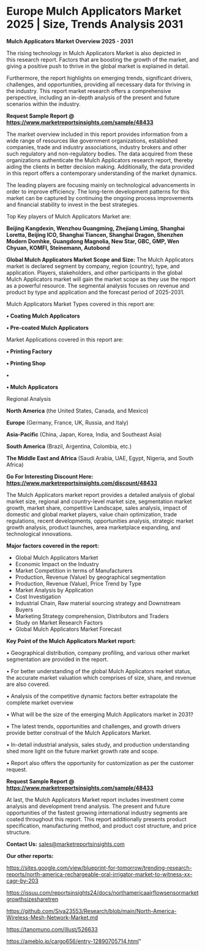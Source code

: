 # Europe Mulch Applicators Market 2025 | Size, Trends Analysis 2031

<Strong> Mulch Applicators Market Overview 2025 - 2031</strong>

The rising technology in Mulch Applicators Market is also depicted in this research report. Factors that are boosting the growth of the market, and giving a positive push to thrive in the global market is explained in detail.

Furthermore, the report highlights on emerging trends, significant drivers, challenges, and opportunities, providing all necessary data for thriving in the industry. This report market research offers a comprehensive perspective, including an in-depth analysis of the present and future scenarios within the industry.

<strong>Request Sample Report @ <a href=https://www.marketreportsinsights.com/sample/48433>https://www.marketreportsinsights.com/sample/48433</a></strong>

The market overview included in this report provides information from a wide range of resources like government organizations, established companies, trade and industry associations, industry brokers and other such regulatory and non-regulatory bodies. The data acquired from these organizations authenticate the Mulch Applicators research report, thereby aiding the clients in better decision making. Additionally, the data provided in this report offers a contemporary understanding of the market dynamics.

The leading players are focusing mainly on technological advancements in order to improve efficiency. The long-term development patterns for this market can be captured by continuing the ongoing process improvements and financial stability to invest in the best strategies.

Top Key players of Mulch Applicators Market are:

<strong>Beijing Kangdexin, Wenzhou Guangming, Zhejiang Liming, Shanghai Loretta, Beijing ICO, Shanghai Tiancen, Shanghai Dragon, Shenzhen Modern Domhke, Guangdong Magnolia, New Star, GBC, GMP, Wen Chyuan, KOMFI, Steinemann, Autobond</strong>

<strong><b>Global Mulch Applicators Market Scope and Size:</b></strong>
The Mulch Applicators market is declared segment by company, region (country), type, and application. Players, stakeholders, and other participants in the global Mulch Applicators market will gain the market scope as they use the report as a powerful resource. The segmental analysis focuses on revenue and product by type and application and the forecast period of 2025-2031.

Mulch Applicators Market Types covered in this report are:

<strong>•  Coating Mulch Applicators

•  Pre-coated Mulch Applicators</strong>

Market Applications covered in this report are:

<strong>•  Printing Factory

•  Printing Shop

•  

•  Mulch Applicators</strong> 

Regional Analysis

<strong>North America</strong> (the United States, Canada, and Mexico)

<strong>Europe</strong> (Germany, France, UK, Russia, and Italy)

<strong>Asia-Pacific</strong> (China, Japan, Korea, India, and Southeast Asia)

<strong>South America</strong> (Brazil, Argentina, Colombia, etc.)

<strong>The Middle East and Africa</strong> (Saudi Arabia, UAE, Egypt, Nigeria, and South Africa)

<strong>Go For Interesting Discount Here: <a href=https://www.marketreportsinsights.com/discount/48433>https://www.marketreportsinsights.com/discount/48433</a></strong>

The Mulch Applicators market report provides a detailed analysis of global market size, regional and country-level market size, segmentation market growth, market share, competitive Landscape, sales analysis, impact of domestic and global market players, value chain optimization, trade regulations, recent developments, opportunities analysis, strategic market growth analysis, product launches, area marketplace expanding, and technological innovations.

<strong><b>Major factors covered in the report:</b></strong>
<ul>
  <li>Global Mulch Applicators Market </li>
  <li>Economic Impact on the Industry</li>
  <li>Market Competition in terms of Manufacturers</li>
  <li>Production, Revenue (Value) by geographical segmentation</li>
  <li>Production, Revenue (Value), Price Trend by Type</li>
  <li>Market Analysis by Application</li>
  <li>Cost Investigation</li>
  <li>Industrial Chain, Raw material sourcing strategy and Downstream Buyers</li>
  <li>Marketing Strategy comprehension, Distributors and Traders</li>
  <li>Study on Market Research Factors</li>
  <li>Global Mulch Applicators Market Forecast</li>
</ul>

<strong><b>Key Point of the Mulch Applicators Market report:</b></strong>

• Geographical distribution, company profiling, and various other market segmentation are provided in the report.

• For better understanding of the global Mulch Applicators market status, the accurate market valuation which comprises of size, share, and revenue are also covered.

• Analysis of the competitive dynamic factors better extrapolate the complete market overview

• What will be the size of the emerging Mulch Applicators market in 2031?

• The latest trends, opportunities and challenges, and growth drivers provide better construal of the Mulch Applicators Market.

• In-detail industrial analysis, sales study, and production understanding shed more light on the future market growth rate and scope.

• Report also offers the opportunity for customization as per the customer request.

<strong>Request Sample Report @ <a href=https://www.marketreportsinsights.com/sample/48433>https://www.marketreportsinsights.com/sample/48433</a></strong>

At last, the Mulch Applicators Market report includes investment come analysis and development trend analysis. The present and future opportunities of the fastest growing international industry segments are coated throughout this report. This report additionally presents product specification, manufacturing method, and product cost structure, and price structure.

<strong>Contact Us:</strong>
sales@marketreportsinsights.com

<strong>Our other reports:</strong>

<a href=https://sites.google.com/view/blueprint-for-tomorrow/trending-research-reports/north-america-rechargeable-oral-irrigator-market-to-witness-xx-cagr-by-203>https://sites.google.com/view/blueprint-for-tomorrow/trending-research-reports/north-america-rechargeable-oral-irrigator-market-to-witness-xx-cagr-by-203</a>

<a href=https://issuu.com/reportsinsights24/docs/northamericaairflowsensormarketgrowthsizesharetren>https://issuu.com/reportsinsights24/docs/northamericaairflowsensormarketgrowthsizesharetren</a>

<a href=https://github.com/Siya23553/Research/blob/main/North-America-Wireless-Mesh-Network-Market.md>https://github.com/Siya23553/Research/blob/main/North-America-Wireless-Mesh-Network-Market.md</a>

<a href=https://tanomuno.com/illust/526633>https://tanomuno.com/illust/526633</a>

<a href=https://ameblo.jp/cargo656/entry-12890705714.html>https://ameblo.jp/cargo656/entry-12890705714.html</a>"
